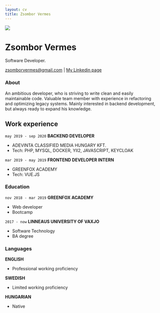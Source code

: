 ```yaml
---
layout: cv
title: Zsombor Vermes
---
```


<img src="https://uploads-ssl.webflow.com/5e208b658b900b5c02df772d/5f7af708feb0393d1e74d2e7_cv_pic%20(2).jpeg"/>

# Zsombor Vermes

Software Developer.

<div id="webaddress">
<a href="isaac@applesdofall.org">zsomborvermes@gmail.com</a>
| <a href="https://www.linkedin.com/in/zsombor-vermes-318330178/">My Linkedin page</a>
</div>

### About

An ambitious developer, who is striving to write clean and easily maintainable code. Valuable team member with experience in refactoring and optimizing legacy systems. Mainly interested in backend development, but always ready to expand his knowledge.


## Work experience

`may 2019 - sep 2020`
__BACKEND DEVELOPER__

- ADEVINTA CLASSIFIED MEDIA HUNGARY KFT.
- Tech: PHP, MYSQL, DOCKER, YII2, JAVASCRIPT, KEYCLOAK

`mar 2019 - may 2019`
__FRONTEND DEVELOPER INTERN__

- GREENFOX ACADEMY
- Tech: VUE.JS

### Education

`nov 2018 - mar 2019`
__GREENFOX ACADEMY__

- Web developer
- Bootcamp

`2017 - now`
__LINNEAUS UNIVERSITY OF VAXJO__

- Software Technology
- BA degree


### Languages

__ENGLISH__

- Professional working proficiency

__SWEDISH__

- Limited working proficiency

__HUNGARIAN__

- Native


<!-- ### Footer

Last updated: May 2013 -->


